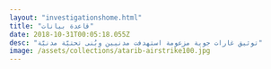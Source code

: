 ```yaml
---
layout: "investigationshome.html"
title: "قاعدة بيانات"
date: 2018-10-31T00:05:18.055Z
desc: "توثيق غارات جوية مزعومة استهدفت مدنيين وبُنى تحتيّة مدنيّة"
image: /assets/collections/atarib-airstrike100.jpg
---
```



